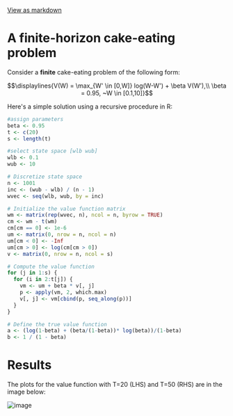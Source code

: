 <a href="https://github.com/chiangnicholas/chiangnicholas.github.io/blob/main/_posts/2024-11-19-Finite-Horizon.md">View as markdown</a>
<a id="post-top"></a>
# A finite-horizon cake-eating problem

Consider a **finite** cake-eating problem of the following form:
```math
\displaylines{V(W) = \max_{W' \in [0,W]} log(W-W') + \beta V(W'),\\
\beta = 0.95, ~W \in [0.1,10]}
```

Here's a simple solution using a recursive procedure in R:

```R
#assign parameters
beta <- 0.95
t <- c(20)
s <- length(t)

#select state space [wlb wub]
wlb <- 0.1
wub <- 10

# Discretize state space
n <- 1001
inc <- (wub - wlb) / (n - 1)
wvec <- seq(wlb, wub, by = inc)

# Initialize the value function matrix
wm <- matrix(rep(wvec, n), ncol = n, byrow = TRUE)
cm <- wm - t(wm)
cm[cm == 0] <- 1e-6
um <- matrix(0, nrow = n, ncol = n)
um[cm < 0] <- -Inf
um[cm > 0] <- log(cm[cm > 0])
v <- matrix(0, nrow = n, ncol = s)

# Compute the value function
for (j in 1:s) {
  for (i in 2:t[j]) {
    vm <- um + beta * v[, j]
    p <- apply(vm, 2, which.max)
    v[, j] <- vm[cbind(p, seq_along(p))]
  }
}

# Define the true value function
a <- (log(1-beta) + (beta/(1-beta))* log(beta))/(1-beta)
b <- 1 / (1 - beta)
```

# Results
The plots for the value function with T=20 (LHS) and T=50 (RHS) are in the image below:

![image](https://github.com/user-attachments/assets/0c38c29f-c402-4f5b-bc77-4c721c31982a)
